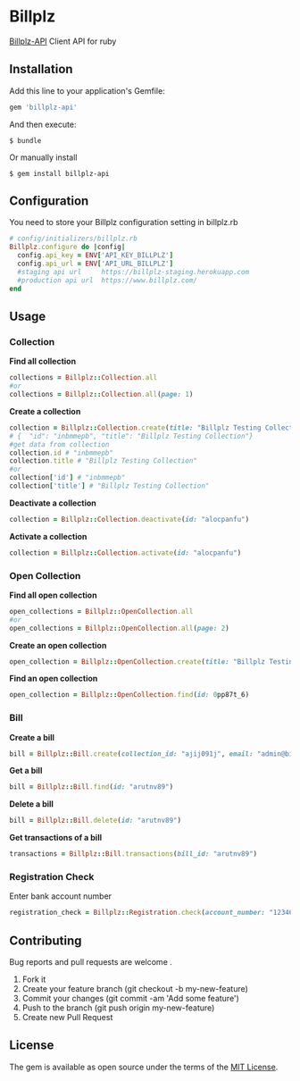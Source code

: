 # Billplz

[Billplz-API](https://www.billplz.com/api) Client API for ruby

## Installation

Add this line to your application's Gemfile:

```ruby
gem 'billplz-api'
```

And then execute:

```
$ bundle
```

Or manually install

```
$ gem install billplz-api
```

## Configuration
You need to store your Billplz configuration setting in billplz.rb
```ruby
# config/initializers/billplz.rb
Billplz.configure do |config|
  config.api_key = ENV['API_KEY_BILLPLZ']
  config.api_url = ENV['API_URL_BILLPLZ'] 
  #staging api url     https://billplz-staging.herokuapp.com 
  #production api url  https://www.billplz.com/
end
```

## Usage
### Collection

**Find all collection**
```ruby
collections = Billplz::Collection.all
#or
collections = Billplz::Collection.all(page: 1)
```

**Create a collection**
```ruby
collection = Billplz::Collection.create(title: "Billplz Testing Collection")
# {  "id": "inbmmepb", "title": "Billplz Testing Collection"}
#get data from collection 
collection.id # "inbmmepb"
collection.title # "Billplz Testing Collection"
#or 
collection['id'] # "inbmmepb"
collection['title'] # "Billplz Testing Collection"
```

**Deactivate a collection**
```ruby
collection = Billplz::Collection.deactivate(id: "alocpanfu")
```

**Activate a collection**
```ruby
collection = Billplz::Collection.activate(id: "alocpanfu")
```

### Open Collection

**Find all open collection**
```ruby
open_collections = Billplz::OpenCollection.all
#or 
open_collections = Billplz::OpenCollection.all(page: 2)
```

**Create an open collection**
```ruby
open_collection = Billplz::OpenCollection.create(title: "Billplz Testing Collection", description: "Membayar Zakat merupakan kewajiban semua umat Islam bagi yang mampu.", amount: 299)
```

**Find an open collection**
```ruby
open_collection = Billplz::OpenCollection.find(id: 0pp87t_6)
```

### Bill

**Create a bill**
```ruby
bill = Billplz::Bill.create(collection_id: "ajij091j", email: "admin@billplz.com", name:"Admin BillPlz", amount: 200, callback_url: "billplz.com", description: "Shopping Items")
```

**Get a bill**
```ruby
bill = Billplz::Bill.find(id: "arutnv89")
```

**Delete a bill**
```ruby
bill = Billplz::Bill.delete(id: "arutnv89")
```

**Get transactions of a bill**
```ruby
transactions = Billplz::Bill.transactions(bill_id: "arutnv89")
```

### Registration Check

Enter bank account number
```ruby
registration_check = Billplz::Registration.check(account_number: "123465782312")
```


## Contributing

Bug reports and pull requests are welcome .

1. Fork it
2. Create your feature branch (git checkout -b my-new-feature)
3. Commit your changes (git commit -am 'Add some feature')
4. Push to the branch (git push origin my-new-feature)
5. Create new Pull Request

## License

The gem is available as open source under the terms of the [MIT License](http://opensource.org/licenses/MIT).
